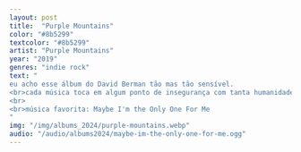 ```yaml
---
layout: post
title:  "Purple Mountains"
color: "#8b5299"
textcolor: "#8b5299"
artist: "Purple Mountains"
year: "2019"
genres: "indie rock"
text: "
eu acho esse álbum do David Berman tão mas tão sensível.
<br>cada música toca em algum ponto de insegurança com tanta humanidade que acho difícil ouvir Purple Mountains casualmente sem me emocionar.
<br>
<br>música favorita: Maybe I'm the Only One For Me
"
img: "/img/albums_2024/purple-mountains.webp"
audio: "/audio/albums2024/maybe-im-the-only-one-for-me.ogg"
---
```

